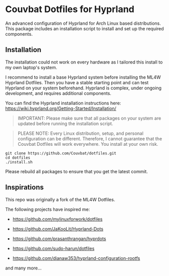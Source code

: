 # Couvbat Dotfiles for Hyprland

An advanced configuration of Hyprland for Arch Linux based distributions. This package includes an installation script to install and set up the required components.

## Installation

The installation could not work on every hardware as I tailored this install to my own laptop's system.

I recommend to install a base Hyprland system before installing the ML4W Hyprland Dotfiles. Then you have a stable starting point and can test Hyprland on your system beforehand. Hyprland is complex, under ongoing development, and requires additional components.

You can find the Hyprland installation instructions here: https://wiki.hyprland.org/Getting-Started/Installation/

> IMPORTANT: Please make sure that all packages on your system are updated before running the installation script.

> PLEASE NOTE: Every Linux distribution, setup, and personal configuration can be different. Therefore, I cannot guarantee that the Couvbat Dotfiles will work everywhere. You install at your own risk.

```shell
git clone https://github.com/Couvbat/dotfiles.git
cd dotfiles
./install.sh
```

Please rebuild all packages to ensure that you get the latest commit.

## Inspirations

This repo was originally a fork of the ML4W Dotfiles.

The following projects have inspired me:

- https://github.com/mylinuxforwork/dotfiles

- https://github.com/JaKooLit/Hyprland-Dots
- https://github.com/prasanthrangan/hyprdots
- https://github.com/sudo-harun/dotfiles
- https://github.com/dianaw353/hyprland-configuration-rootfs

and many more...
